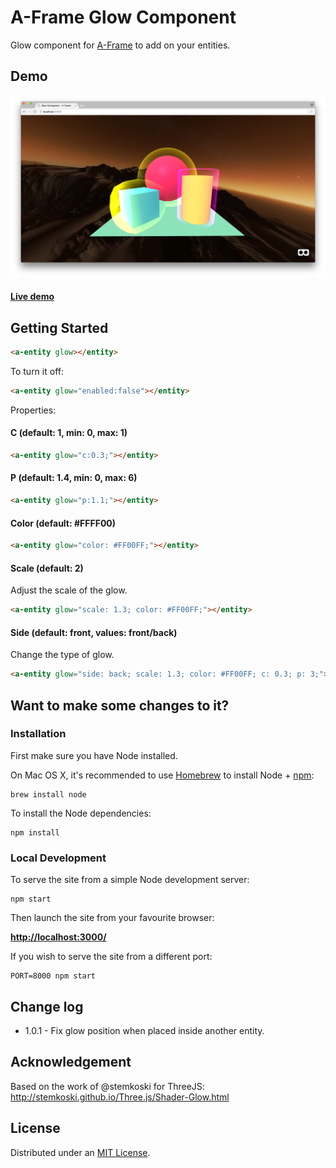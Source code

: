 # A-Frame Glow Component

Glow component for [A-Frame](https://aframe.io) to add on your entities.

## Demo

![Alt text](static/screenshot.png)

#### [Live demo](https://etiennepinchon.github.io/aframe-glow/)

## Getting Started

```html
<a-entity glow></entity>
```

To turn it off:

```html
<a-entity glow="enabled:false"></entity>
```

Properties:

#### C (default: 1, min: 0, max: 1)

```html
<a-entity glow="c:0.3;"></entity>
```

#### P (default: 1.4, min: 0, max: 6)

```html
<a-entity glow="p:1.1;"></entity>
```

#### Color (default: #FFFF00)

```html
<a-entity glow="color: #FF00FF;"></entity>
```

#### Scale (default: 2)

Adjust the scale of the glow.

```html
<a-entity glow="scale: 1.3; color: #FF00FF;"></entity>
```

#### Side (default: front, values: front/back)

Change the type of glow.

```html
<a-entity glow="side: back; scale: 1.3; color: #FF00FF; c: 0.3; p: 3;"></entity>
```


## Want to make some changes to it?

### Installation

First make sure you have Node installed.

On Mac OS X, it's recommended to use [Homebrew](http://brew.sh/) to install Node + [npm](https://www.npmjs.com):

    brew install node

To install the Node dependencies:

    npm install


### Local Development

To serve the site from a simple Node development server:

    npm start

Then launch the site from your favourite browser:

[__http://localhost:3000/__](http://localhost:3000/)

If you wish to serve the site from a different port:

    PORT=8000 npm start


## Change log

* 1.0.1 - Fix glow position when placed inside another entity.


## Acknowledgement

Based on the work of @stemkoski for ThreeJS:
http://stemkoski.github.io/Three.js/Shader-Glow.html

## License

Distributed under an [MIT License](LICENSE).
